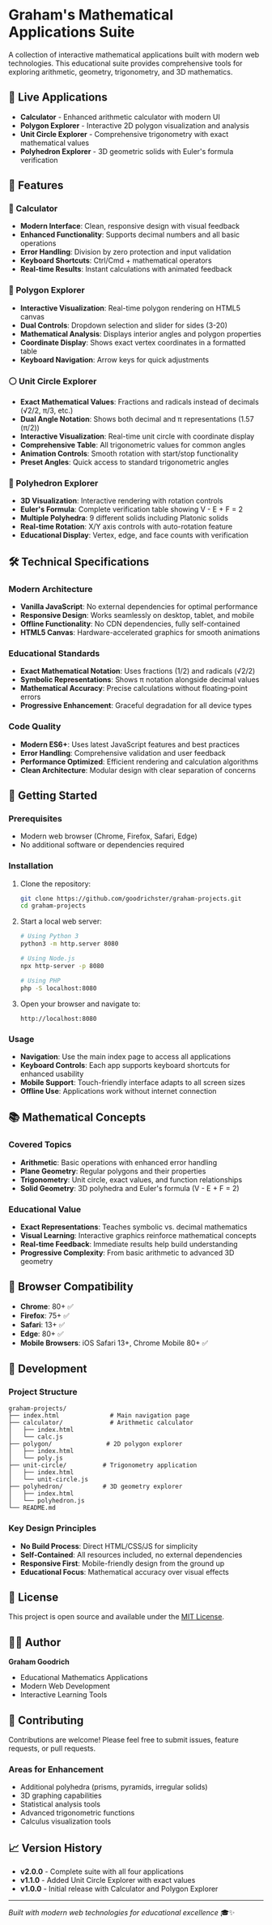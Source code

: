 # Graham's Mathematical Applications Suite

A collection of interactive mathematical applications built with modern web technologies. This educational suite provides comprehensive tools for exploring arithmetic, geometry, trigonometry, and 3D mathematics.

## 🚀 Live Applications

- **Calculator** - Enhanced arithmetic calculator with modern UI
- **Polygon Explorer** - Interactive 2D polygon visualization and analysis
- **Unit Circle Explorer** - Comprehensive trigonometry with exact mathematical values
- **Polyhedron Explorer** - 3D geometric solids with Euler's formula verification

## 📱 Features

### 🧮 Calculator
- **Modern Interface**: Clean, responsive design with visual feedback
- **Enhanced Functionality**: Supports decimal numbers and all basic operations
- **Error Handling**: Division by zero protection and input validation
- **Keyboard Shortcuts**: Ctrl/Cmd + mathematical operators
- **Real-time Results**: Instant calculations with animated feedback

### 🔷 Polygon Explorer
- **Interactive Visualization**: Real-time polygon rendering on HTML5 canvas
- **Dual Controls**: Dropdown selection and slider for sides (3-20)
- **Mathematical Analysis**: Displays interior angles and polygon properties
- **Coordinate Display**: Shows exact vertex coordinates in a formatted table
- **Keyboard Navigation**: Arrow keys for quick adjustments

### ⚪ Unit Circle Explorer
- **Exact Mathematical Values**: Fractions and radicals instead of decimals (√2/2, π/3, etc.)
- **Dual Angle Notation**: Shows both decimal and π representations (1.57 (π/2))
- **Interactive Visualization**: Real-time unit circle with coordinate display
- **Comprehensive Table**: All trigonometric values for common angles
- **Animation Controls**: Smooth rotation with start/stop functionality
- **Preset Angles**: Quick access to standard trigonometric angles

### 📐 Polyhedron Explorer
- **3D Visualization**: Interactive rendering with rotation controls
- **Euler's Formula**: Complete verification table showing V - E + F = 2
- **Multiple Polyhedra**: 9 different solids including Platonic solids
- **Real-time Rotation**: X/Y axis controls with auto-rotation feature
- **Educational Display**: Vertex, edge, and face counts with verification

## 🛠 Technical Specifications

### Modern Architecture
- **Vanilla JavaScript**: No external dependencies for optimal performance
- **Responsive Design**: Works seamlessly on desktop, tablet, and mobile
- **Offline Functionality**: No CDN dependencies, fully self-contained
- **HTML5 Canvas**: Hardware-accelerated graphics for smooth animations

### Educational Standards
- **Exact Mathematical Notation**: Uses fractions (1/2) and radicals (√2/2) 
- **Symbolic Representations**: Shows π notation alongside decimal values
- **Mathematical Accuracy**: Precise calculations without floating-point errors
- **Progressive Enhancement**: Graceful degradation for all device types

### Code Quality
- **Modern ES6+**: Uses latest JavaScript features and best practices
- **Error Handling**: Comprehensive validation and user feedback
- **Performance Optimized**: Efficient rendering and calculation algorithms
- **Clean Architecture**: Modular design with clear separation of concerns

## 🚀 Getting Started

### Prerequisites
- Modern web browser (Chrome, Firefox, Safari, Edge)
- No additional software or dependencies required

### Installation
1. Clone the repository:
   ```bash
   git clone https://github.com/goodrichster/graham-projects.git
   cd graham-projects
   ```

2. Start a local web server:
   ```bash
   # Using Python 3
   python3 -m http.server 8080
   
   # Using Node.js
   npx http-server -p 8080
   
   # Using PHP
   php -S localhost:8080
   ```

3. Open your browser and navigate to:
   ```
   http://localhost:8080
   ```

### Usage
- **Navigation**: Use the main index page to access all applications
- **Keyboard Controls**: Each app supports keyboard shortcuts for enhanced usability
- **Mobile Support**: Touch-friendly interface adapts to all screen sizes
- **Offline Use**: Applications work without internet connection

## 📚 Mathematical Concepts

### Covered Topics
- **Arithmetic**: Basic operations with enhanced error handling
- **Plane Geometry**: Regular polygons and their properties
- **Trigonometry**: Unit circle, exact values, and function relationships
- **Solid Geometry**: 3D polyhedra and Euler's formula (V - E + F = 2)

### Educational Value
- **Exact Representations**: Teaches symbolic vs. decimal mathematics
- **Visual Learning**: Interactive graphics reinforce mathematical concepts
- **Real-time Feedback**: Immediate results help build understanding
- **Progressive Complexity**: From basic arithmetic to advanced 3D geometry

## 🎯 Browser Compatibility

- **Chrome**: 80+ ✅
- **Firefox**: 75+ ✅  
- **Safari**: 13+ ✅
- **Edge**: 80+ ✅
- **Mobile Browsers**: iOS Safari 13+, Chrome Mobile 80+ ✅

## 🔧 Development

### Project Structure
```
graham-projects/
├── index.html              # Main navigation page
├── calculator/             # Arithmetic calculator
│   ├── index.html
│   └── calc.js
├── polygon/               # 2D polygon explorer
│   ├── index.html
│   └── poly.js
├── unit-circle/          # Trigonometry application
│   ├── index.html
│   └── unit-circle.js
├── polyhedron/           # 3D geometry explorer
│   ├── index.html
│   └── polyhedron.js
└── README.md
```

### Key Design Principles
- **No Build Process**: Direct HTML/CSS/JS for simplicity
- **Self-Contained**: All resources included, no external dependencies
- **Responsive First**: Mobile-friendly design from the ground up
- **Educational Focus**: Mathematical accuracy over visual effects

## 📄 License

This project is open source and available under the [MIT License](LICENSE).

## 👨‍💻 Author

**Graham Goodrich**
- Educational Mathematics Applications
- Modern Web Development
- Interactive Learning Tools

## 🤝 Contributing

Contributions are welcome! Please feel free to submit issues, feature requests, or pull requests.

### Areas for Enhancement
- Additional polyhedra (prisms, pyramids, irregular solids)
- 3D graphing capabilities
- Statistical analysis tools
- Advanced trigonometric functions
- Calculus visualization tools

## 📈 Version History

- **v2.0.0** - Complete suite with all four applications
- **v1.1.0** - Added Unit Circle Explorer with exact values
- **v1.0.0** - Initial release with Calculator and Polygon Explorer

---

*Built with modern web technologies for educational excellence* 🎓✨